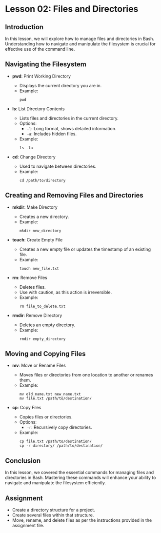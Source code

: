 # Lesson 02: Files and Directories

## Introduction
In this lesson, we will explore how to manage files and directories in Bash. Understanding how to navigate and manipulate the filesystem is crucial for effective use of the command line.

## Navigating the Filesystem
- **pwd**: Print Working Directory
  - Displays the current directory you are in.
  - Example: 
    ```
    pwd
    ```

- **ls**: List Directory Contents
  - Lists files and directories in the current directory.
  - Options:
    - `-l`: Long format, shows detailed information.
    - `-a`: Includes hidden files.
  - Example:
    ```
    ls -la
    ```

- **cd**: Change Directory
  - Used to navigate between directories.
  - Example:
    ```
    cd /path/to/directory
    ```

## Creating and Removing Files and Directories
- **mkdir**: Make Directory
  - Creates a new directory.
  - Example:
    ```
    mkdir new_directory
    ```

- **touch**: Create Empty File
  - Creates a new empty file or updates the timestamp of an existing file.
  - Example:
    ```
    touch new_file.txt
    ```

- **rm**: Remove Files
  - Deletes files.
  - Use with caution, as this action is irreversible.
  - Example:
    ```
    rm file_to_delete.txt
    ```

- **rmdir**: Remove Directory
  - Deletes an empty directory.
  - Example:
    ```
    rmdir empty_directory
    ```

## Moving and Copying Files
- **mv**: Move or Rename Files
  - Moves files or directories from one location to another or renames them.
  - Example:
    ```
    mv old_name.txt new_name.txt
    mv file.txt /path/to/destination/
    ```

- **cp**: Copy Files
  - Copies files or directories.
  - Options:
    - `-r`: Recursively copy directories.
  - Example:
    ```
    cp file.txt /path/to/destination/
    cp -r directory/ /path/to/destination/
    ```

## Conclusion
In this lesson, we covered the essential commands for managing files and directories in Bash. Mastering these commands will enhance your ability to navigate and manipulate the filesystem efficiently.

## Assignment
- Create a directory structure for a project.
- Create several files within that structure.
- Move, rename, and delete files as per the instructions provided in the assignment file.